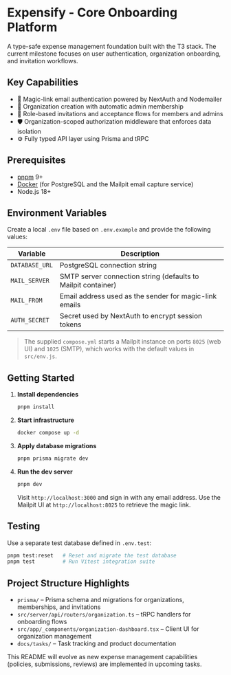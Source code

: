 # Expensify - Core Onboarding Platform

A type-safe expense management foundation built with the T3 stack. The current milestone focuses on
user authentication, organization onboarding, and invitation workflows.

## Key Capabilities

- 🔐 Magic-link email authentication powered by NextAuth and Nodemailer
- 🏢 Organization creation with automatic admin membership
- 👥 Role-based invitations and acceptance flows for members and admins
- 🛡️ Organization-scoped authorization middleware that enforces data isolation
- ⚙️ Fully typed API layer using Prisma and tRPC

## Prerequisites

- [pnpm](https://pnpm.io/) 9+
- [Docker](https://www.docker.com/) (for PostgreSQL and the Mailpit email capture service)
- Node.js 18+

## Environment Variables

Create a local `.env` file based on `.env.example` and provide the following values:

| Variable      | Description                                                    |
| ------------- | -------------------------------------------------------------- |
| `DATABASE_URL`| PostgreSQL connection string                                   |
| `MAIL_SERVER` | SMTP server connection string (defaults to Mailpit container)  |
| `MAIL_FROM`   | Email address used as the sender for magic-link emails         |
| `AUTH_SECRET` | Secret used by NextAuth to encrypt session tokens              |

> The supplied `compose.yml` starts a Mailpit instance on ports `8025` (web UI) and `1025` (SMTP),
> which works with the default values in `src/env.js`.

## Getting Started

1. **Install dependencies**
   ```bash
   pnpm install
   ```

2. **Start infrastructure**
   ```bash
   docker compose up -d
   ```

3. **Apply database migrations**
   ```bash
   pnpm prisma migrate dev
   ```

4. **Run the dev server**
   ```bash
   pnpm dev
   ```

   Visit `http://localhost:3000` and sign in with any email address. Use the Mailpit UI at
   `http://localhost:8025` to retrieve the magic link.

## Testing

Use a separate test database defined in `.env.test`:

```bash
pnpm test:reset   # Reset and migrate the test database
pnpm test         # Run Vitest integration suite
```

## Project Structure Highlights

- `prisma/` – Prisma schema and migrations for organizations, memberships, and invitations
- `src/server/api/routers/organization.ts` – tRPC handlers for onboarding flows
- `src/app/_components/organization-dashboard.tsx` – Client UI for organization management
- `docs/tasks/` – Task tracking and product documentation

This README will evolve as new expense management capabilities (policies, submissions, reviews) are
implemented in upcoming tasks.

